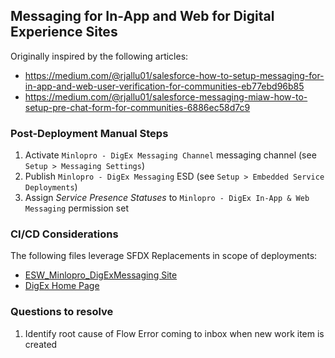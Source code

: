 ## Messaging for In-App and Web for Digital Experience Sites

Originally inspired by the following articles:

-   https://medium.com/@rjallu01/salesforce-how-to-setup-messaging-for-in-app-and-web-user-verification-for-communities-eb77ebd96b85
-   https://medium.com/@rjallu01/salesforce-messaging-miaw-how-to-setup-pre-chat-form-for-communities-6886ec58d7c9

### Post-Deployment Manual Steps

1. Activate `Minlopro - DigEx Messaging Channel` messaging channel (see `Setup > Messaging Settings`)
2. Publish `Minlopro - DigEx Messaging` ESD (see `Setup > Embedded Service Deployments`)
3. Assign _Service Presence Statuses_ to `Minlopro - DigEx In-App & Web Messaging` permission set

### CI/CD Considerations

The following files leverage SFDX Replacements in scope of deployments:

-   [ESW_Minlopro_DigExMessaging Site](src/minlopro-digex-messaging/main/sites/ESW_Minlopro_DigExMessaging.site-meta.xml)
-   [DigEx Home Page](src/minlopro-digex/main/experiences/DigEx1/views/home.json)

### Questions to resolve

1. Identify root cause of Flow Error coming to inbox when new work item is created

